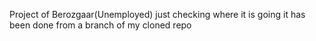 Project of Berozgaar(Unemployed)
just checking where it is going it has been done from a branch of my cloned repo
